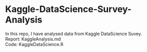 # Kaggle-DataScience-Survey-Analysis
In this repo, I have analysed data from Kaggle DataScience Suvey. <br>
Report:  	KaggleAnalysis.md <br>
Code: KaggleDataScience.R <br>
